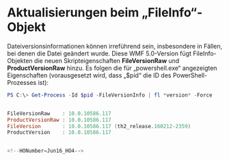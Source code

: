 # Aktualisierungen beim „FileInfo“-Objekt
Dateiversionsinformationen können irreführend sein, insbesondere in Fällen, bei denen die Datei geändert wurde. Diese WMF 5.0-Version fügt FileInfo-Objekten die neuen Skripteigenschaften **FileVersionRaw** und **ProductVersionRaw** hinzu. Es folgen die für „powershell.exe“ angezeigten Eigenschaften (vorausgesetzt wird, dass „$pid“ die ID des PowerShell-Prozesses ist):

```powershell
PS C:\> Get-Process -Id $pid -FileVersionInfo | fl *version* -Force


FileVersionRaw    : 10.0.10586.117
ProductVersionRaw : 10.0.10586.117
FileVersion       : 10.0.10586.117 (th2_release.160212-2359)
ProductVersion    : 10.0.10586.117


<!--HONumber=Jun16_HO4-->


